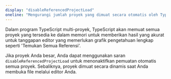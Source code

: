 ```yaml
---
display: "disableReferencedProjectLoad"
oneline: "Mengurangi jumlah proyek yang dimuat secara otomatis oleh TypeScript"
---
```


Dalam program TypeScript multi-proyek, TypeScript akan memuat semua proyek yang tersedia ke dalam memori untuk memberikan hasil yang akurat untuk tanggapan editor yang memerlukan grafik pengetahuan lengkap seperti 'Temukan Semua Referensi'.

Jika proyek Anda besar, Anda dapat menggunakan saran `disableReferencedProjectLoad` untuk menonaktifkan pemuatan otomatis semua proyek. Sebaliknya, proyek dimuat secara dinamis saat Anda membuka file melalui editor Anda.